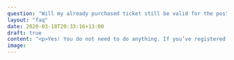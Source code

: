 ```yaml
---
question: "Will my already purchased ticket still be valid for the postponed event?"
layout: "faq"
date: 2020-03-18T20:33:16+13:00
draft: true
content: "<p>Yes! You do not need to do anything. If you’ve registered for a workshop, we will contact you to re-arrange that once the new dates are confirmed. </p>"
image: 
---
```


